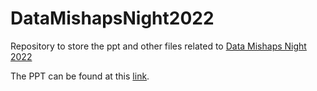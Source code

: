 # DataMishapsNight2022
Repository to store the ppt and other files related to [Data Mishaps Night 2022](https://datamishapsnight.com/)

The PPT can be found at this [link](https://docs.google.com/presentation/d/18UuFKuXNgkv-8RwMb_ONAbFUNyT1aSV11jc6Roc1va0/edit?usp=sharing).

